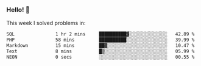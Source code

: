 ### Hello! 👋

This week I solved problems in:

<!--START_SECTION:waka-->

```txt
SQL               1 hr 2 mins     ██████████▓░░░░░░░░░░░░░░   42.89 %
PHP               58 mins         ██████████░░░░░░░░░░░░░░░   39.99 %
Markdown          15 mins         ██▓░░░░░░░░░░░░░░░░░░░░░░   10.47 %
Text              8 mins          █▒░░░░░░░░░░░░░░░░░░░░░░░   05.99 %
NEON              0 secs          ░░░░░░░░░░░░░░░░░░░░░░░░░   00.55 %
```

<!--END_SECTION:waka-->
